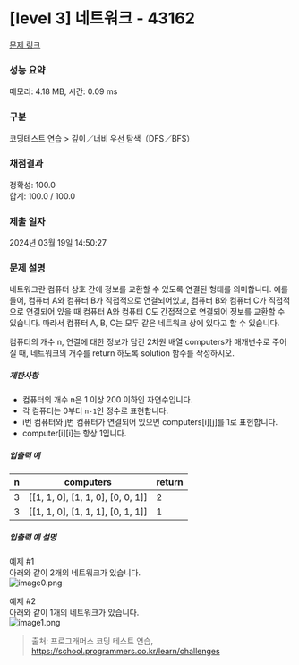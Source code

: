 # [level 3] 네트워크 - 43162 

[문제 링크](https://school.programmers.co.kr/learn/courses/30/lessons/43162) 

### 성능 요약

메모리: 4.18 MB, 시간: 0.09 ms

### 구분

코딩테스트 연습 > 깊이／너비 우선 탐색（DFS／BFS）

### 채점결과

정확성: 100.0<br/>합계: 100.0 / 100.0

### 제출 일자

2024년 03월 19일 14:50:27

### 문제 설명

<p>네트워크란 컴퓨터 상호 간에 정보를 교환할 수 있도록 연결된 형태를 의미합니다. 예를 들어, 컴퓨터 A와 컴퓨터 B가 직접적으로 연결되어있고, 컴퓨터 B와 컴퓨터 C가 직접적으로 연결되어 있을 때 컴퓨터 A와 컴퓨터 C도 간접적으로 연결되어 정보를 교환할 수 있습니다. 따라서 컴퓨터 A, B, C는 모두 같은 네트워크 상에 있다고 할 수 있습니다.</p>

<p>컴퓨터의 개수 n, 연결에 대한 정보가 담긴 2차원 배열 computers가 매개변수로 주어질 때, 네트워크의 개수를 return 하도록 solution 함수를 작성하시오.</p>

<h5>제한사항</h5>

<ul>
<li>컴퓨터의 개수 n은 1 이상 200 이하인 자연수입니다.</li>
<li>각 컴퓨터는 0부터 <code>n-1</code>인 정수로 표현합니다.</li>
<li>i번 컴퓨터와 j번 컴퓨터가 연결되어 있으면 computers[i][j]를 1로 표현합니다.</li>
<li>computer[i][i]는 항상 1입니다.</li>
</ul>

<h5>입출력 예</h5>
<table class="table">
        <thead><tr>
<th>n</th>
<th>computers</th>
<th>return</th>
</tr>
</thead>
        <tbody><tr>
<td>3</td>
<td>[[1, 1, 0], [1, 1, 0], [0, 0, 1]]</td>
<td>2</td>
</tr>
<tr>
<td>3</td>
<td>[[1, 1, 0], [1, 1, 1], [0, 1, 1]]</td>
<td>1</td>
</tr>
</tbody>
      </table>
<h5>입출력 예 설명</h5>

<p>예제 #1<br>
아래와 같이 2개의 네트워크가 있습니다.<br>
  <img src="https://grepp-programmers.s3.amazonaws.com/files/ybm/5b61d6ca97/cc1e7816-b6d7-4649-98e0-e95ea2007fd7.png" title="" alt="image0.png"></p>

<p>예제 #2<br>
아래와 같이 1개의 네트워크가 있습니다.<br>
  <img src="https://grepp-programmers.s3.amazonaws.com/files/ybm/7554746da2/edb61632-59f4-4799-9154-de9ca98c9e55.png" title="" alt="image1.png"></p>


> 출처: 프로그래머스 코딩 테스트 연습, https://school.programmers.co.kr/learn/challenges